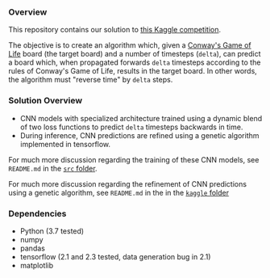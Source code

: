 ### Overview

This repository contains our solution to [this Kaggle competition](https://www.kaggle.com/c/conways-reverse-game-of-life-2020).

The objective is to create an algorithm which, given a [Conway's Game of Life](https://en.wikipedia.org/wiki/Conway%27s_Game_of_Life) board (the target board) and a number of timesteps (`delta`), can predict a board which, when propagated forwards `delta` timesteps according to the rules of Conway's Game of Life, results in the target board. In other words, the algorithm must "reverse time" by `delta` steps.

### Solution Overview

- CNN models with specialized architecture trained using a dynamic blend of two loss functions to predict `delta` timesteps backwards in time.
- During inference, CNN predictions are refined using a genetic algorithm implemented in tensorflow.

For much more discussion regarding the training of these CNN models, see `README.md` in the [`src` folder](https://github.com/morgannewellsun/Reverse-Conway/tree/master/src).

For much more discussion regarding the refinement of CNN predictions using a genetic algorithm, see `README.md` in the in the [`kaggle` folder](https://github.com/morgannewellsun/Reverse-Conway/tree/master/kaggle)

### Dependencies

- Python (3.7 tested)
- numpy
- pandas
- tensorflow (2.1 and 2.3 tested, data generation bug in 2.1)
- matplotlib

